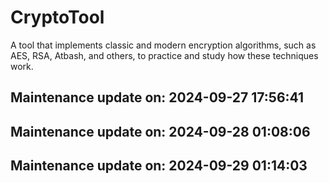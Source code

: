 # CryptoTool
A tool that implements classic and modern encryption algorithms, such as AES, RSA, Atbash, and others, to practice and study how these techniques work.

## Maintenance update on: 2024-09-27 17:56:41
## Maintenance update on: 2024-09-28 01:08:06
## Maintenance update on: 2024-09-29 01:14:03
